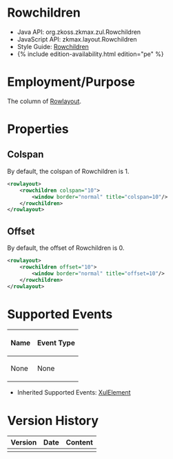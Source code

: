 

# Rowchildren

- Java API: <javadoc>org.zkoss.zkmax.zul.Rowchildren</javadoc>
- JavaScript API:
  <javadoc directory="jsdoc">zkmax.layout.Rowchildren</javadoc>
- Style Guide: [
  Rowchildren](ZK_Style_Guide/XUL_Component_Specification)
- {% include edition-availability.html edition="pe" %}

# Employment/Purpose

The column of [
Rowlayout](ZK_Component_Reference/Layouts/Rowlayout).

# Properties

## Colspan

By default, the colspan of Rowchildren is 1.

``` xml
<rowlayout>
    <rowchildren colspan="10">
        <window border="normal" title="colspan=10"/>
    </rowchildren>
</rowlayout>
```

## Offset

By default, the offset of Rowchildren is 0.

``` xml
<rowlayout>
    <rowchildren offset="10">
        <window border="normal" title="offset=10"/>
    </rowchildren>
</rowlayout>
```

# Supported Events

<table>
<thead>
<tr class="header">
<th><center>
<p>Name</p>
</center></th>
<th><center>
<p>Event Type</p>
</center></th>
</tr>
</thead>
<tbody>
<tr class="odd">
<td><p>None</p></td>
<td><p>None</p></td>
</tr>
</tbody>
</table>

- Inherited Supported Events: [
  XulElement](ZK_Component_Reference/Base_Components/XulElement#Supported_Events)

# Version History



| Version | Date | Content |
|---------|------|---------|
|         |      |         |


